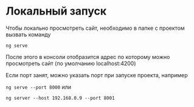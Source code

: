 # Локальный запуск

Чтобы локально просмотреть сайт, необходимо в папке с проектом вызвать команду

```ng serve```

После этого в консоли отобразится адрес по которому можно просмотреть сайт (по умолчанию localhost:4200)

Если порт занят, можно указать порт при запуске проекта, например

```ng serve --port 8000```
или

```ng server --host 192.168.0.9 --port 8001```
